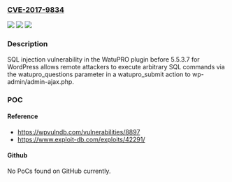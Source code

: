 ### [CVE-2017-9834](https://cve.mitre.org/cgi-bin/cvename.cgi?name=CVE-2017-9834)
![](https://img.shields.io/static/v1?label=Product&message=n%2Fa&color=blue)
![](https://img.shields.io/static/v1?label=Version&message=n%2Fa&color=blue)
![](https://img.shields.io/static/v1?label=Vulnerability&message=n%2Fa&color=brighgreen)

### Description

SQL injection vulnerability in the WatuPRO plugin before 5.5.3.7 for WordPress allows remote attackers to execute arbitrary SQL commands via the watupro_questions parameter in a watupro_submit action to wp-admin/admin-ajax.php.

### POC

#### Reference
- https://wpvulndb.com/vulnerabilities/8897
- https://www.exploit-db.com/exploits/42291/

#### Github
No PoCs found on GitHub currently.

